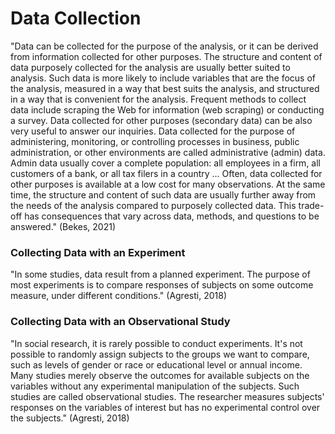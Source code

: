 # Data Collection

"Data can be collected for the purpose of the analysis, or it can be derived from information collected for other purposes. The structure and content of data purposely collected for the analysis are usually better suited to analysis. Such data is more likely to include variables that are the focus of the analysis, measured in a way that best suits the analysis, and structured in a way that is convenient for the analysis. Frequent methods to collect data include scraping the Web for information (web scraping) or conducting a survey. Data collected for other purposes (secondary data) can be also very useful to answer our inquiries. Data collected for the purpose of administering, monitoring, or controlling processes in business, public administration, or other environments are called administrative (admin) data. Admin data usually cover a complete population: all employees in a firm, all customers of a bank, or all tax filers in a country ... Often, data collected for other purposes is available at a low cost for many observations. At the same time, the structure and content of such data are usually further away from the needs of the analysis compared to purposely collected data. This trade-off has consequences that vary across data, methods, and questions to be answered." (Bekes, 2021)&#x20;

### Collecting Data with an Experiment

"In some studies, data result from a planned experiment. The purpose of most experiments is to compare responses of subjects on some outcome measure, under different conditions." (Agresti, 2018)

### Collecting Data with an Observational Study

"In social research, it is rarely possible to conduct experiments. It's not possible to randomly assign subjects to the groups we want to compare, such as levels of gender or race or educational level or annual income. Many studies merely observe the outcomes for available subjects on the variables without any experimental manipulation of the subjects. Such studies are called observational studies. The researcher measures subjects' responses on the variables of interest but has no experimental control over the subjects." (Agresti, 2018)
